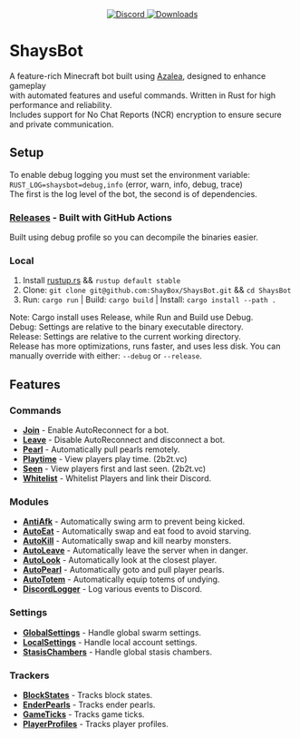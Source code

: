 <div align="center">
  <a href="https://discord.shaybox.com">
    <img alt="Discord" src="https://img.shields.io/discord/824865729445888041?color=404eed&label=Discord&logo=Discord&logoColor=FFFFFF">
  </a>
  <a href="https://github.com/shaybox/shaysbot/releases/latest">
    <img alt="Downloads" src="https://img.shields.io/github/downloads/shaybox/shaysbot/total?color=3fb950&label=Downloads&logo=github&logoColor=FFFFFF">
  </a>
</div>

# ShaysBot

A feature-rich Minecraft bot built using [Azalea](https://github.com/azalea-rs/azalea), designed to enhance gameplay  
with automated features and useful commands. Written in Rust for high performance and reliability.  
Includes support for No Chat Reports (NCR) encryption to ensure secure and private communication.

## Setup

To enable debug logging you must set the environment variable:  
`RUST_LOG=shaysbot=debug,info` (error, warn, info, debug, trace)  
The first is the log level of the bot, the second is of dependencies.

### [Releases](https://github.com/shaybox/shaysbot/releases) - Built with GitHub Actions

Built using debug profile so you can decompile the binaries easier.

### Local

1. Install [rustup.rs](https://rustup.rs) && `rustup default stable`
2. Clone: `git clone git@github.com:ShayBox/ShaysBot.git` && `cd ShaysBot`
3. Run: `cargo run` | Build: `cargo build` | Install: `cargo install --path .`

Note: Cargo install uses Release, while Run and Build use Debug.  
Debug: Settings are relative to the binary executable directory.  
Release: Settings are relative to the current working directory.  
Release has more optimizations, runs faster, and uses less disk.
You can manually override with either: `--debug` or `--release`.

## Features

### Commands

- [**Join**](src/commands/join.rs) - Enable AutoReconnect for a bot.
- [**Leave**](src/commands/leave.rs) - Disable AutoReconnect and disconnect a bot.
- [**Pearl**](src/commands/pearl.rs) - Automatically pull pearls remotely.
- [**Playtime**](src/commands/playtime.rs) - View players play time. (2b2t.vc)
- [**Seen**](src/commands/seen.rs) - View players first and last seen. (2b2t.vc)
- [**Whitelist**](src/commands/whitelist.rs) - Whitelist Players and link their Discord.

### Modules

- [**AntiAfk**](src/modules/anti_afk.rs) - Automatically swing arm to prevent being kicked.
- [**AutoEat**](src/modules/auto_eat.rs) - Automatically swap and eat food to avoid starving.
- [**AutoKill**](src/modules/auto_kill.rs) - Automatically swap and kill nearby monsters.
- [**AutoLeave**](src/modules/auto_leave.rs) - Automatically leave the server when in danger.
- [**AutoLook**](src/modules/auto_look.rs) - Automatically look at the closest player.
- [**AutoPearl**](src/modules/auto_pearl.rs) - Automatically goto and pull player pearls.
- [**AutoTotem**](src/modules/auto_totem.rs) - Automatically equip totems of undying.
- [**DiscordLogger**](src/modules/discord_logger.rs) - Log various events to Discord.

### Settings

- [**GlobalSettings**](src/settings/global.rs) - Handle global swarm settings.
- [**LocalSettings**](src/settings/local.rs) - Handle local account settings.
- [**StasisChambers**](src/settings/stasis.rs) - Handle global stasis chambers.

### Trackers

- [**BlockStates**](src/trackers/block_state.rs) - Tracks block states.
- [**EnderPearls**](src/trackers/ender_pearl.rs) - Tracks ender pearls.
- [**GameTicks**](src/trackers/game_tick.rs) - Tracks game ticks.
- [**PlayerProfiles**](src/trackers/player_profile.rs) - Tracks player profiles.

